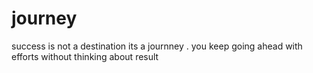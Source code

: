 # journey
success is not a destination its a journney . you keep going ahead with efforts without thinking about result
